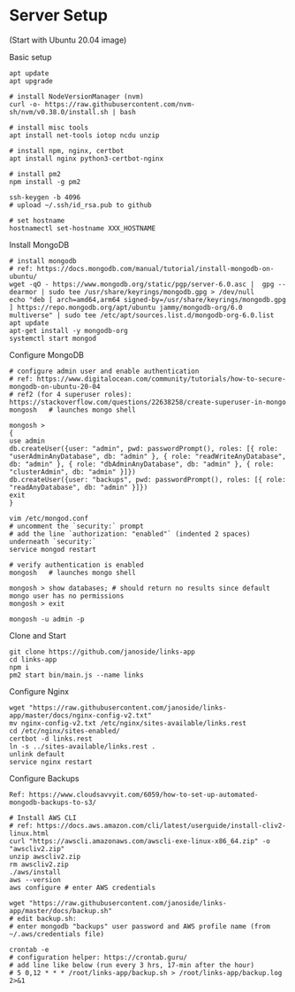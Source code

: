 # Server Setup

(Start with Ubuntu 20.04 image)


Basic setup

	apt update
	apt upgrade
	
	# install NodeVersionManager (nvm)
	curl -o- https://raw.githubusercontent.com/nvm-sh/nvm/v0.38.0/install.sh | bash
	
	# install misc tools
	apt install net-tools iotop ncdu unzip
	
	# install npm, nginx, certbot
	apt install nginx python3-certbot-nginx
	
	# install pm2
	npm install -g pm2
	
	ssh-keygen -b 4096
	# upload ~/.ssh/id_rsa.pub to github
	
	# set hostname
	hostnamectl set-hostname XXX_HOSTNAME

Install MongoDB
	  
	# install mongodb
	# ref: https://docs.mongodb.com/manual/tutorial/install-mongodb-on-ubuntu/
	wget -qO - https://www.mongodb.org/static/pgp/server-6.0.asc |  gpg --dearmor | sudo tee /usr/share/keyrings/mongodb.gpg > /dev/null
	echo "deb [ arch=amd64,arm64 signed-by=/usr/share/keyrings/mongodb.gpg ] https://repo.mongodb.org/apt/ubuntu jammy/mongodb-org/6.0 multiverse" | sudo tee /etc/apt/sources.list.d/mongodb-org-6.0.list
	apt update
	apt-get install -y mongodb-org
	systemctl start mongod

Configure MongoDB
	  
	# configure admin user and enable authentication
	# ref: https://www.digitalocean.com/community/tutorials/how-to-secure-mongodb-on-ubuntu-20-04
	# ref2 (for 4 superuser roles): https://stackoverflow.com/questions/22638258/create-superuser-in-mongo
	mongosh   # launches mongo shell
	  
	mongosh >
	{
	use admin
	db.createUser({user: "admin", pwd: passwordPrompt(), roles: [{ role: "userAdminAnyDatabase", db: "admin" }, { role: "readWriteAnyDatabase", db: "admin" }, { role: "dbAdminAnyDatabase", db: "admin" }, { role: "clusterAdmin", db: "admin" }]})
	db.createUser({user: "backups", pwd: passwordPrompt(), roles: [{ role: "readAnyDatabase", db: "admin" }]})
	exit
	}
	  
	vim /etc/mongod.conf
	# uncomment the `security:` prompt
	# add the line `authorization: "enabled"` (indented 2 spaces) underneath `security:`
	service mongod restart
	  
	# verify authentication is enabled
	mongosh   # launches mongo shell
	
	mongosh > show databases; # should return no results since default mongo user has no permissions
	mongosh > exit
	
	mongosh -u admin -p
	

Clone and Start
	
	git clone https://github.com/janoside/links-app
	cd links-app
	npm i
	pm2 start bin/main.js --name links

Configure Nginx

	wget "https://raw.githubusercontent.com/janoside/links-app/master/docs/nginx-config-v2.txt"
	mv nginx-config-v2.txt /etc/nginx/sites-available/links.rest
	cd /etc/nginx/sites-enabled/
	certbot -d links.rest
	ln -s ../sites-available/links.rest .
	unlink default
	service nginx restart
	  
Configure Backups

	Ref: https://www.cloudsavvyit.com/6059/how-to-set-up-automated-mongodb-backups-to-s3/
	
	# Install AWS CLI
	# ref: https://docs.aws.amazon.com/cli/latest/userguide/install-cliv2-linux.html
	curl "https://awscli.amazonaws.com/awscli-exe-linux-x86_64.zip" -o "awscliv2.zip"
	unzip awscliv2.zip
	rm awscliv2.zip
	./aws/install
	aws --version
	aws configure # enter AWS credentials
	
	wget "https://raw.githubusercontent.com/janoside/links-app/master/docs/backup.sh"
	# edit backup.sh:
	# enter mongodb "backups" user password and AWS profile name (from ~/.aws/credentials file)
	
	crontab -e
	# configuration helper: https://crontab.guru/
	# add line like below (run every 3 hrs, 17-min after the hour)
	# 5 0,12 * * * /root/links-app/backup.sh > /root/links-app/backup.log 2>&1

